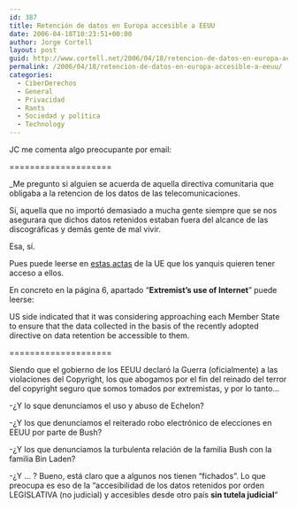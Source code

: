```yaml
---
id: 387
title: Retención de datos en Europa accesible a EEUU
date: 2006-04-18T10:23:51+00:00
author: Jorge Cortell
layout: post
guid: http://www.cortell.net/2006/04/18/retencion-de-datos-en-europa-accesible-a-eeuu/
permalink: /2006/04/18/retencion-de-datos-en-europa-accesible-a-eeuu/
categories:
  - CiberDerechos
  - General
  - Privacidad
  - Rants
  - Sociedad y polí­tica
  - Technology
---
```

JC me comenta algo preocupante por email:

====================

_Me pregunto si alguien se acuerda de aquella directiva comunitaria que obligaba a la retencion de los datos de las telecomunicaciones.
  
Sí­, aquella que no importó demasiado a mucha gente siempre que se nos asegurara que dichos datos retenidos estaban fuera del alcance de las discográficas y demás gente de mal vivir.
  
Esa, sí­.</p> 

Pues puede leerse en [estas actas](http://www.statewatch.org/news/2006/apr/eu-us-jha-7618-06.pdf) de la UE que los yanquis quieren tener acceso a ellos.

En concreto en la página 6, apartado &#8220;**Extremist&#8217;s use of Internet**&#8221; puede leerse:

US side indicated that it was considering approaching each Member State to ensure that the data collected in the basis of the recently adopted directive on data retention be accessible to them.</em>

====================

Siendo que el gobierno de los EEUU declaró la Guerra (oficialmente) a las violaciones del Copyright, los que abogamos por el fin del reinado del terror del copyright seguro que somos tomados por extremistas, y por lo tanto&#8230;

-¿Y lo sque denunciamos el uso y abuso de Echelon?

-¿Y los que denunciamos el reiterado robo electrónico de elecciones en EEUU por parte de Bush?

-¿Y los que denunciamos la turbulenta relación de la familia Bush con la familia Bin Laden?

-¿Y &#8230; ? Bueno, está claro que a algunos nos tienen &#8220;fichados&#8221;. Lo que preocupa es eso de la &#8220;accesibilidad de los datos retenidos por orden LEGISLATIVA (no judicial) y accesibles desde otro paí­s **sin tutela judicial**&#8220;